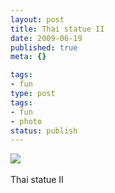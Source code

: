 ```yaml
---
layout: post
title: Thai statue II
date: 2009-06-19
published: true
meta: {}

tags:
- fun
type: post
tags:
- fun
- photo
status: publish
---
```

![](http://media.eick.us/2011/05/4Lbi8pbnEox10w5te3BpZkVdo1_500.jpg)<br /><br />Thai statue II
